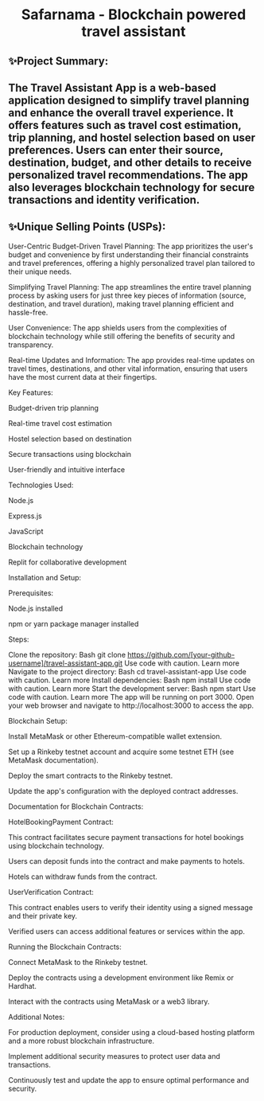 <h1 align="center">Safarnama - Blockchain powered travel assistant</h1>

**✨Project Summary:**
----------------------------------------------------------
The Travel Assistant App is a web-based application designed to simplify travel planning and enhance the overall travel experience. It offers features such as travel cost estimation, trip planning, and hostel selection based on user preferences. Users can enter their source, destination, budget, and other details to receive personalized travel recommendations. The app also leverages blockchain technology for secure transactions and identity verification.
-----------------------------------------------------------

**✨Unique Selling Points (USPs):**
--------------------------------------

User-Centric Budget-Driven Travel Planning: The app prioritizes the user's budget and convenience by first understanding their financial constraints and travel preferences, offering a highly personalized travel plan tailored to their unique needs.

Simplifying Travel Planning: The app streamlines the entire travel planning process by asking users for just three key pieces of information (source, destination, and travel duration), making travel planning efficient and hassle-free.

User Convenience: The app shields users from the complexities of blockchain technology while still offering the benefits of security and transparency.

Real-time Updates and Information: The app provides real-time updates on travel times, destinations, and other vital information, ensuring that users have the most current data at their fingertips.

Key Features:

Budget-driven trip planning

Real-time travel cost estimation

Hostel selection based on destination

Secure transactions using blockchain

User-friendly and intuitive interface

Technologies Used:

Node.js

Express.js

JavaScript

Blockchain technology

Replit for collaborative development

Installation and Setup:

Prerequisites:

Node.js installed

npm or yarn package manager installed

Steps:

Clone the repository:
Bash
git clone https://github.com/[your-github-username]/travel-assistant-app.git
Use code with caution. Learn more
Navigate to the project directory:
Bash
cd travel-assistant-app
Use code with caution. Learn more
Install dependencies:
Bash
npm install
Use code with caution. Learn more
Start the development server:
Bash
npm start
Use code with caution. Learn more
The app will be running on port 3000. Open your web browser and navigate to http://localhost:3000 to access the app.

Blockchain Setup:

Install MetaMask or other Ethereum-compatible wallet extension.

Set up a Rinkeby testnet account and acquire some testnet ETH (see MetaMask documentation).

Deploy the smart contracts to the Rinkeby testnet.

Update the app's configuration with the deployed contract addresses.

Documentation for Blockchain Contracts:

HotelBookingPayment Contract:

This contract facilitates secure payment transactions for hotel bookings using blockchain technology.

Users can deposit funds into the contract and make payments to hotels.

Hotels can withdraw funds from the contract.

UserVerification Contract:

This contract enables users to verify their identity using a signed message and their private key.

Verified users can access additional features or services within the app.

Running the Blockchain Contracts:

Connect MetaMask to the Rinkeby testnet.

Deploy the contracts using a development environment like Remix or Hardhat.

Interact with the contracts using MetaMask or a web3 library.

Additional Notes:

For production deployment, consider using a cloud-based hosting platform and a more robust blockchain infrastructure.

Implement additional security measures to protect user data and transactions.

Continuously test and update the app to ensure optimal performance and security.



